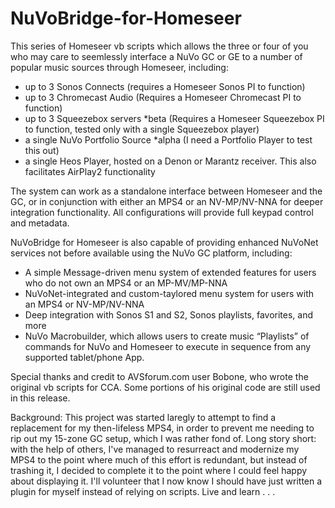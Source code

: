 # NuVoBridge-for-Homeseer

This series of Homeseer vb scripts which allows the three or four of you who may care to seemlessly interface 
a NuVo GC or GE to a number of popular music sources through Homeseer, including:
* up to 3 Sonos Connects (requires a Homeseer Sonos PI to function)
* up to 3 Chromecast Audio (Requires a Homeseer Chromecast PI to function)
* up to 3 Squeezebox servers *beta (Requires a Homeseer Squeezebox PI to function, tested only with a single Squeezebox player)
* a single NuVo Portfolio Source *alpha (I need a Portfolio Player to test this out)
* a single Heos Player, hosted on a Denon or Marantz receiver. This also facilitates AirPlay2 functionality

The system can work as a standalone interface between Homeseer and the GC, or in conjunction with either an MPS4 or an NV-MP/NV-NNA for deeper integration 
functionality. All configurations will provide full keypad control and metadata. 

NuVoBridge for Homeseer is also capable of providing enhanced NuVoNet services not before available using the NuVo GC platform, including:

* A simple Message-driven menu system of extended features for users who do not own an MPS4 or an MP-MV/MP-NNA
* NuVoNet-integrated and custom-taylored menu system for users with an MPS4 or NV-MP/NV-NNA
* Deep integration with Sonos S1 and S2, Sonos playlists, favorites, and more
* NuVo Macrobuilder, which allows users to create music “Playlists” of commands for NuVo and Homeseer to execute in sequence from any supported tablet/phone App.

Special thanks and credit to AVSforum.com user Bobone, who wrote the original vb scripts for CCA.  Some portions of his original code are 
still used in this release.

Background:
This project was started laregly to attempt to find a replacement for my then-lifeless MPS4, in order to prevent me needing to rip out my 15-zone GC setup, which I was rather fond of. Long story short: with the help of others, I've managed to resurreact and modernize my MPS4 to the point where much of this effort is redundant, but instead of trashing it, I decided to complete it to the point where I could feel happy about displaying it. I'll volunteer that I now know I should have just written a plugin for myself instead of relying on scripts.  Live and learn . . .
